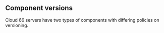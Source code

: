 <!-- usedin: [ _general/Introduction/technical-specifications-v1.md] -->


## Component versions

Cloud 66 servers have two types of components with differing policies on versioning.

